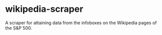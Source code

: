 # wikipedia-scraper
A scraper for attaining data from the infoboxes on the Wikipedia pages of the S&amp;P 500.
